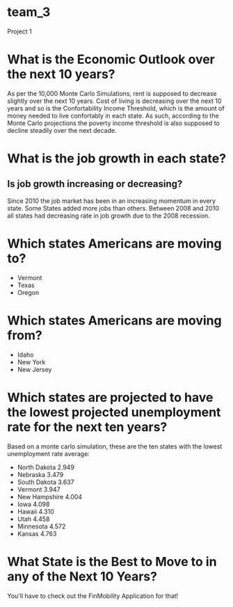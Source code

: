 # team_3
Project 1
# What is the Economic Outlook over the next 10 years?
As per the 10,000 Monte Carlo Simulations, rent is supposed to decrease slightly over the next 10 years.
Cost of living is decreasing over the next 10 years and so is the Confortability Income Threshold, which is the
amount of money needed to live confortably in each state. As such, according to the Monte Carlo projections the poverty income threshold is also supposed to decline steadily over the next decade.

# What is the job growth in each state?
## Is job growth increasing or decreasing?
Since 2010 the job market has been in an increasing momentum in every state. Some States added more jobs than others. Between 2008 and 2010 all states had decreasing rate in job growth due to the 2008 recession.

# Which states Americans are moving to?
* Vermont 
* Texas
 * Oregon
# Which states Americans are moving from? 
* Idaho
* New York
* New Jersey
# Which states are projected to have the lowest projected unemployment rate for the next ten years? 
Based on a monte carlo simulation, these are the ten states with the lowest unemployment rate average: 
* North Dakota     2.949
* Nebraska         3.479
* South Dakota     3.637
* Vermont          3.947
* New Hampshire    4.004
* Iowa             4.098
* Hawaii           4.310
* Utah             4.458
* Minnesota        4.572
* Kansas           4.763

# What State is the Best to Move to in any of the Next 10 Years?
You'll have to check out the FinMobility Application for that!
